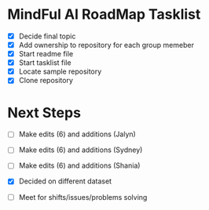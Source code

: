 # MindFul AI RoadMap Tasklist
- [X] Decide final topic
- [X] Add ownership to repository for each group memeber
- [X] Start readme file
- [X] Start tasklist file
- [X] Locate sample repository
- [X] Clone repository
# Next Steps #
- [ ] Make edits (6) and additions (Jalyn) 
- [ ] Make edits (6) and additions (Sydney)
- [ ] Make edits (6) and additions (Shania)
- [X] Decided on different dataset
- [ ] Meet for shifts/issues/problems solving


